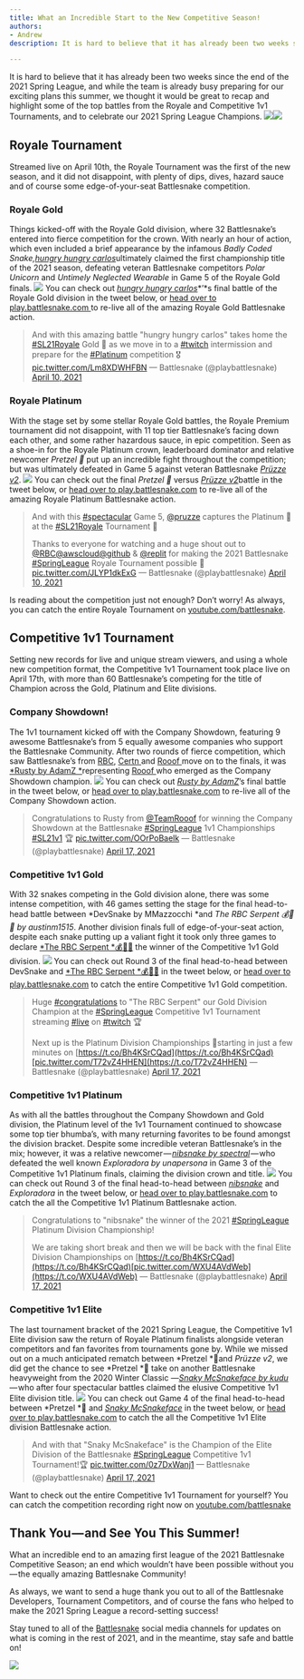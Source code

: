 ```yaml
---
title: What an Incredible Start to the New Competitive Season!
authors:
- Andrew
description: It is hard to believe that it has already been two weeks since the end of the 2021 Spring League, and while the team is already busy…

---
```


It is hard to believe that it has already been two weeks since the end of the 2021 Spring League, and while the team is already busy preparing for our exciting plans this summer, we thought it would be great to recap and highlight some of the top battles from the Royale and Competitive 1v1 Tournaments, and to celebrate our 2021 Spring League Champions.
![](./img/-UL-8C4reEJnlGDTS.png)![](./img/-j2pj21leW0TLg7SwX22g6w.png)
## Royale Tournament

Streamed live on April 10th, the Royale Tournament was the first of the new season, and it did not disappoint, with plenty of dips, dives, hazard sauce and of course some edge-of-your-seat Battlesnake competition.

### Royale Gold

Things kicked-off with the Royale Gold division, where 32 Battlesnake’s entered into fierce competition for the crown. With nearly an hour of action, which even included a brief appearance by the infamous *Badly Coded Snake,*[*hungry hungry carlos*](https://play.battlesnake.com/u/bobfrit/)ultimately claimed the first championship title of the 2021 season, defeating veteran Battlesnake competitors *Polar Unicorn* and *Untimely Neglected Wearable* in Game 5 of the Royale Gold finals.
![](./img/-dLejRxpUTL8771AIk8U_8g.png)
You can check out [*hungry hungry carlos*](https://play.battlesnake.com/u/bobfrit/)*’*s final battle of the Royale Gold division in the tweet below, or [head over to play.battlesnake.com ](https://play.battlesnake.com/g/796c82a1-4c6d-4ea7-a630-9287a75e9e0f/?title=Finals%20-%20Game%205)to re-live all of the amazing Royale Gold Battlesnake action.

> And with this amazing battle "hungry hungry carlos" takes home the [#SL21Royale](https://twitter.com/hashtag/SL21Royale?src=hash&amp;ref_src=twsrc%5Etfw) Gold 👑 as we move in to a [#twitch](https://twitter.com/hashtag/twitch?src=hash&amp;ref_src=twsrc%5Etfw) intermission and prepare for the [#Platinum](https://twitter.com/hashtag/Platinum?src=hash&amp;ref_src=twsrc%5Etfw) competition 🎖️ [pic.twitter.com/Lm8XDWHFBN](https://t.co/Lm8XDWHFBN)
> &mdash; Battlesnake (@playbattlesnake) [April 10, 2021](https://twitter.com/playbattlesnake/status/1380957063422042112?ref_src=twsrc%5Etfw)

### Royale Platinum

With the stage set by some stellar Royale Gold battles, the Royale Premium tournament did not disappoint, with 11 top tier Battlesnake’s facing down each other, and some rather hazardous sauce, in epic competition. Seen as a shoe-in for the Royale Platinum crown, leaderboard dominator and relative newcomer *Pretzel 🥨* put up an incredible fight throughout the competition; but was ultimately defeated in Game 5 against veteran Battlesnake [*Prüzze v2*](https://play.battlesnake.com/u/pruzze/).
![](./img/-f48-5vnmcgVJ6sJo55cgvg.png)
You can check out the final *Pretzel 🥨* versus [*Prüzze v2*](https://play.battlesnake.com/u/pruzze/)battle in the tweet below, or [head over to play.battlesnake.com](https://play.battlesnake.com/g/dc8589a7-55d8-4fc7-a6e1-b1d65fc4914a/?title=Finals%20-%20Game%205) to re-live all of the amazing Royale Platinum Battlesnake action.

> And with this [#spectacular](https://twitter.com/hashtag/spectacular?src=hash&amp;ref_src=twsrc%5Etfw) Game 5, [@pruzze](https://twitter.com/pruzze?ref_src=twsrc%5Etfw) captures the Platinum 👑 at the [#SL21Royale](https://twitter.com/hashtag/SL21Royale?src=hash&amp;ref_src=twsrc%5Etfw) Tournament 🥳
> 
> Thanks to everyone for watching and a huge shout out to [@RBC](https://twitter.com/RBC?ref_src=twsrc%5Etfw)[@awscloud](https://twitter.com/awscloud?ref_src=twsrc%5Etfw)[@github](https://twitter.com/github?ref_src=twsrc%5Etfw) & [@replit](https://twitter.com/Replit?ref_src=twsrc%5Etfw) for making the 2021 Battlesnake [#SpringLeague](https://twitter.com/hashtag/SpringLeague?src=hash&amp;ref_src=twsrc%5Etfw) Royale Tournament possible 🙏 [pic.twitter.com/JLYP1dkExG](https://t.co/JLYP1dkExG)
> &mdash; Battlesnake (@playbattlesnake) [April 10, 2021](https://twitter.com/playbattlesnake/status/1380971470814334980?ref_src=twsrc%5Etfw)

Is reading about the competition just not enough? Don’t worry! As always, you can catch the entire Royale Tournament on [youtube.com/battlesnake](http://youtube.com/battlesnake).

## Competitive 1v1 Tournament

Setting new records for live and unique stream viewers, and using a whole new competition format, the Competitive 1v1 Tournament took place live on April 17th, with more than 60 Battlesnake’s competing for the title of Champion across the Gold, Platinum and Elite divisions.

### Company Showdown!

The 1v1 tournament kicked off with the Company Showdown, featuring 9 awesome Battlesnake’s from 5 equally awesome companies who support the Battlesnake Community. After two rounds of fierce competition, which saw Battlesnake’s from [RBC](https://www.rbcroyalbank.com/), [Certn ](https://certn.co)and [Rooof ](https://www.rooof.com)move on to the finals, it was [*Rusty by AdamZ *](https://play.battlesnake.com/u/adamz/)representing [Rooof ](https://www.rooof.com)who emerged as the Company Showdown champion.
![](./img/-zXPmBqyQdwTVbDndnKGnhg.png)
You can check out [*Rusty by AdamZ*](https://play.battlesnake.com/u/adamz/)’s final battle in the tweet below, or [head over to play.battlesnake.com](https://play.battlesnake.com/g/1f0c4aae-f1fe-4a5f-9bd8-93efa13d7f21/?title=Finals%20-%20Game%203) to re-live all of the Company Showdown action.

> Congratulations to Rusty from [@TeamRooof](https://twitter.com/TeamRooof?ref_src=twsrc%5Etfw) for winning the Company Showdown at the Battlesnake [#SpringLeague](https://twitter.com/hashtag/SpringLeague?src=hash&amp;ref_src=twsrc%5Etfw) 1v1 Championships [#SL21v1](https://twitter.com/hashtag/SL21v1?src=hash&amp;ref_src=twsrc%5Etfw) 🏆 [pic.twitter.com/OOrPoBaelk](https://t.co/OOrPoBaelk)
> &mdash; Battlesnake (@playbattlesnake) [April 17, 2021](https://twitter.com/playbattlesnake/status/1383493196181753860?ref_src=twsrc%5Etfw)

### Competitive 1v1 Gold

With 32 snakes competing in the Gold division alone, there was some intense competition, with 46 games setting the stage for the final head-to-head battle between *DevSnake by MMazzocchi *and *The RBC Serpent *💰🌊🐍* by austinm1515*. Another division finals full of edge-of-your-seat action, despite each snake putting up a valiant fight it took only three games to declare [*The RBC Serpent *💰🌊🐍](https://play.battlesnake.com/u/austinm1515/) the winner of the Competitive 1v1 Gold division.
![](./img/-wsl02CUZPyFGd2a_itt1TQ.png)
You can check out Round 3 of the final head-to-head between DevSnake and [*The RBC Serpent *💰🌊🐍](https://play.battlesnake.com/u/austinm1515/) in the tweet below, or [head over to play.battlesnake.com](https://play.battlesnake.com/g/2ec918b4-6243-4f08-93d6-fba64348fcfa/?title=Finals%20-%20Game%203) to catch the entire Competitive 1v1 Gold competition.

> Huge [#congratulations](https://twitter.com/hashtag/congratulations?src=hash&amp;ref_src=twsrc%5Etfw) to "The RBC Serpent" our Gold Division Champion at the [#SpringLeague](https://twitter.com/hashtag/SpringLeague?src=hash&amp;ref_src=twsrc%5Etfw) Competitive 1v1 Tournament streaming [#live](https://twitter.com/hashtag/live?src=hash&amp;ref_src=twsrc%5Etfw) on [#twitch](https://twitter.com/hashtag/twitch?src=hash&amp;ref_src=twsrc%5Etfw) 🏆
> 
> Next up is the Platinum Division Championships 🐍starting in just a few minutes on [https://t.co/Bh4KSrCQad](https://t.co/Bh4KSrCQad)[pic.twitter.com/T72vZ4HHEN](https://t.co/T72vZ4HHEN)
> &mdash; Battlesnake (@playbattlesnake) [April 17, 2021](https://twitter.com/playbattlesnake/status/1383512738656264202?ref_src=twsrc%5Etfw)

### Competitive 1v1 Platinum

As with all the battles throughout the Company Showdown and Gold division, the Platinum level of the 1v1 Tournament continued to showcase some top tier bhumba’s, with many returning favorites to be found amongst the division bracket. Despite some incredible veteran Battlesnake’s in the mix; however, it was a relative newcomer — [*nibsnake by spectral*](https://play.battlesnake.com/u/spectralglitch/) — who defeated the well known *Exploradora by unapersona* in Game 3 of the Competitive 1v1 Platinum finals, claiming the division crown and title.
![](./img/-es1BZMsxWlff0PaGln0VdQ.png)
You can check out Round 3 of the final head-to-head between [*nibsnake*](https://play.battlesnake.com/u/spectralglitch/) and *Exploradora* in the tweet below, or [head over to play.battlesnake.com](https://play.battlesnake.com/g/9cc9405e-d9e5-4cd7-af80-eb82d236942f/?title=Finals%20-%20Game%203) to catch the all the Competitive 1v1 Platinum Battlesnake action.

> Congratulations to "nibsnake" the winner of the 2021 [#SpringLeague](https://twitter.com/hashtag/SpringLeague?src=hash&amp;ref_src=twsrc%5Etfw) Platinum Division Championship!
> 
> We are taking short break and then we will be back with the final Elite Division Championships on [https://t.co/Bh4KSrCQad](https://t.co/Bh4KSrCQad)[pic.twitter.com/WXU4AVdWeb](https://t.co/WXU4AVdWeb)
> &mdash; Battlesnake (@playbattlesnake) [April 17, 2021](https://twitter.com/playbattlesnake/status/1383527236746158085?ref_src=twsrc%5Etfw)

### Competitive 1v1 Elite

The last tournament bracket of the 2021 Spring League, the Competitive 1v1 Elite division saw the return of Royale Platinum finalists alongside veteran competitors and fan favorites from tournaments gone by. While we missed out on a much anticipated rematch between *Pretzel *🥨and *Prüzze v2*, we did get the chance to see *Pretzel *🥨 take on another Battlesnake heavyweight from the 2020 Winter Classic —[*Snaky McSnakeface by kudu*](https://play.battlesnake.com/u/kudu/) — who after four spectacular battles claimed the elusive Competitive 1v1 Elite division title.
![](./img/-Ko_NTD8mzLBevg-r2AurxQ.png)
You can check out Game 4 of the final head-to-head between *Pretzel *🥨 and [*Snaky McSnakeface*](https://play.battlesnake.com/u/kudu/) in the tweet below, or [head over to play.battlesnake.com](https://play.battlesnake.com/g/eb5835db-dec9-4604-82b0-bc34fd14f9d8/?title=Finals%20-%20Game%204) to catch the all the Competitive 1v1 Elite division Battlesnake action.

> And with that "Snaky McSnakeface" is the Champion of the Elite Division of the Battlesnake [#SpringLeague](https://twitter.com/hashtag/SpringLeague?src=hash&amp;ref_src=twsrc%5Etfw) Competitive 1v1 Tournament!🏆 [pic.twitter.com/0z7DxWanj1](https://t.co/0z7DxWanj1)
> &mdash; Battlesnake (@playbattlesnake) [April 17, 2021](https://twitter.com/playbattlesnake/status/1383541019442962438?ref_src=twsrc%5Etfw)

Want to check out the entire Competitive 1v1 Tournament for yourself? You can catch the competition recording right now on [youtube.com/battlesnake](http://youtube.com/battlesnake)

## Thank You — and See You This Summer!

What an incredible end to an amazing first league of the 2021 Battlesnake Competitive Season; an end which wouldn’t have been possible without you — the equally amazing Battlesnake Community!

As always, we want to send a huge thank you out to all of the Battlesnake Developers, Tournament Competitors, and of course the fans who helped to make the 2021 Spring League a record-setting success!

Stay tuned to all of the [Battlesnake](https://play.battlesnake.com/) social media channels for updates on what is coming in the rest of 2021, and in the meantime, stay safe and battle on!

![](./img/0_vL8VXILXpOSkQJda-1.jpg)
